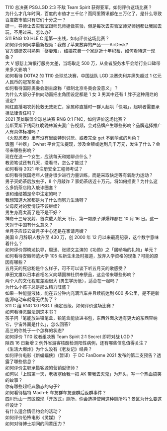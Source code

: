 TI10 总决赛 PSG.LGD 2:3 不敌 Team Spirit 获得亚军，如何评价这场比赛？  
为什么才几年时间，百度的市值才三千亿？而阿里腾讯都在三万亿了，是什么导致百度数市值只有它们十分之一？  
研一，导师让去实验室跟师兄师姐做实验，但是每次去实验室师兄师姐都让我回去玩，不用过来。怎么办?  
S11 RNG 1:0 HLE C 组第一出线，如何评价这场比赛？  
如何评价何同学最新视频：我做了苹果放弃的产品——AirDesk?  
官方调研农村熟男「娶妻难」，结婚花费一个家庭近十年积蓄，如何看待这一现象？  
大 V 怒怼上海银行服务太差，当场取走 500 万，从业者服务水平会给行业口碑带来多大影响？  
如何看待 DOTA2 的 TI10 全球总决赛，中国战队 LGD 决赛失利并痛失超过 1 亿元人民币的冠军奖金？  
如何看待国际奥委会副主席称「抵制北京冬奥会没意义」？  
为什么大部分子供向动画把主角团设定都是 1 女 3 男其中还有 1 胖子这种用烂的设定?  
网红直播喝农药抢救无效死亡，家属称直播时一群人起哄「快喝」，起哄者需要承担法律责任吗？  
2021 英雄联盟全球总决赛 RNG 0:1 FNC，如何评价这场比赛？  
劳斯莱斯下线网红晚晚林瀚夫妻广告视频，会对品牌产生哪些影响？品牌选择推广人有具体标准吗？  
《火影忍者》里有没有里面特别讨厌、或者完全 get 不到萌点的角色？  
饭圈「神器」 Owhat 平台无法提现，涉及金额或达到几千万元，发生了什么？会带来哪些影响？  
现在在追一个女生，应该每天和她聊点什么？  
教资笔试还有几天，没看书，怎么才能过？  
如何看待 2021 年注册安全工程师考试？  
如何看待我国老年人健身很少进行力量训练，而是采取快走等有氧耐力运动？  
男子买奶茶后放虫子，8 个月敲诈 7 家奶茶店近十万元，将如何担责？为什么这么多奶茶店陷入敲诈圈套？  
该和谁结婚是命中注定的吗？  
我想知道大家都是为了什么而努力生活呀？  
父母反对的爱情该不该继续?  
男生身高太高了是不是不好？  
神舟十三号发射、首次载人航天飞行、第一颗原子弹爆炸都在 10 月 16 日。这一天对于中国有什么意义？  
坐月子应该去做月子中心还是在家请月嫂？  
美国 8 月辞职人数升至 430 万，创 2000 年 12 月以来最高纪录，这个数字意味着什么？  
如何评价郑晓龙执导，周迅、张颂文主演的《功勋》之「屠呦呦的礼物」单元？  
如何看待安徽师范大学 105 名新生未及时报道，放弃入学资格的现象？可能的原因有哪些？  
五月天的死忠粉是什么样子，可不可以谈下听五月天的歌感受？  
岸田文雄以日本首相名义向靖国神社供奉祭品，这会带来哪些影响？  
两个人的文化程度差距很大 (男生学历低），适合在一起吗？  
为什么小孩子总是那么精力旺盛？  
如果一种能量液体，能在五分钟内充满汽车并且续航达到 600 多公里，是不是新能源电动车就毫无优势了？  
S11 C 组 RNG 1:0 PSG.T 确定晋级，如何评价这场比赛？  
如何看待恶魔法则这本书？  
孩子问「笔能放进铅笔盒，铅笔盒能放进书包，东西外面永远有更大的东西容纳它，宇宙外面是什么」，怎么回答?  
高三的你处于一个怎样的状态?  
如何评价 TI10 败者组决赛 Team Spirit 2:1 Secret 即将对战 LGD？  
陕西 16 日新增 2 例外省游客核酸检测阳性病例，还有哪些信息值得关注？  
《生活大爆炸》为什么没有《老友记》经典？  
如何评价电影《新蝙蝠侠》（暂译）于 DC FanDome 2021 发布的第二支预告？透露了哪些信息？  
如何评价主职承揽客源的营销型律师？  
如何以「上班第一天，老板塞给我一把 AK 带我去灭鬼」为开头，写一个热血搞笑的故事？  
你有哪些超经典励志的句子?  
如何看待福特 Mach-E 车友群车友退群后返群事件？  
四川乐山一景区惊现「开放式」厕所，你会选择使用这种厕所吗？景区为什么要这样设计？  
有什么适合情侣约会的活动？  
如何评价恐怖电影《灵媒》？  
如何对待博士期间的同辈压力？  
